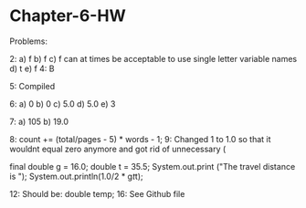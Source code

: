 Chapter-6-HW
============

 Problems:
 
 2: 
  a) f
  b) f
  c) f can at times be acceptable to use single letter variable names
  d) t
  e) f 
4:
 B

5:
  Compiled
  
6:
 a) 0
 b) 0
 c) 5.0
 d) 5.0 
 e) 3
 
7:
 a) 105
 b) 19.0

8:
  count += (total/pages - 5) * words - 1;
9:
  Changed 1 to 1.0 so that it wouldnt equal zero anymore and got rid of unnecessary (
  
  final double g = 16.0;
  double t = 35.5;
  System.out.print ("The travel distance is ");
  System.out.println(1.0/2 * g*t*t);
  
12:
  Should be: 
     double temp;
16:
  See Github file
